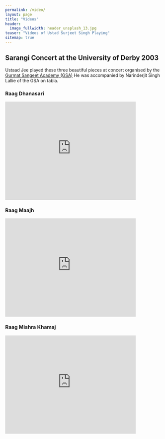 ```yaml
---
permalink: /video/
layout: page
title: "Videos"
header:
  image_fullwidth: header_unsplash_13.jpg
teaser: "Videos of Ustad Surjeet Singh Playing"
sitemap: true
---
```


## Sarangi Concert at the University of Derby 2003

Ustaad Jee played these three beautiful pieces at concert organised by the [Gurmat Sangeet Academy (GSA)](http://gurmatsangeet.org)
He was accompanied by Narinderjit Singh Lallie of the GSA on tabla.

### Raag Dhanasari
<iframe width="420" height="315" src="https://www.youtube.com/embed/MTeqIHBnnV0" frameborder="0" allowfullscreen></iframe>

### Raag Maajh
<iframe width="420" height="315" src="https://www.youtube.com/embed/nYarzNAUm3M" frameborder="0" allowfullscreen></iframe>

### Raag Mishra Khamaj
<iframe width="420" height="315" src="https://www.youtube.com/embed/LHGL05Z0WgM" frameborder="0" allowfullscreen></iframe>

